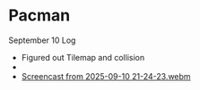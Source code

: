# Pacman

September 10 Log
- Figured out Tilemap and collision
- 
- [Screencast from 2025-09-10 21-24-23.webm](https://github.com/user-attachments/assets/ca85f159-212e-4b09-9c25-7d4dac58d621)
